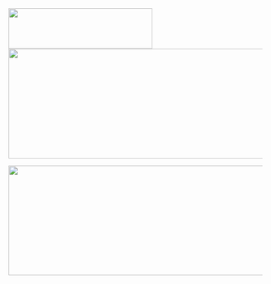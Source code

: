 <img width="285" height="80" src="https://github.com/user-attachments/assets/875960ea-1f76-4ea7-81b1-cc3379d5dccf" />

<img width="810" height="217" src="https://github.com/user-attachments/assets/b9f18fb5-fe4c-4793-8893-c2c8aa2bd194" />

<p>
</p>


<img width="810" height="217" src="https://github.com/user-attachments/assets/a849f812-5cad-4849-8f73-1ff187a46e76" />

